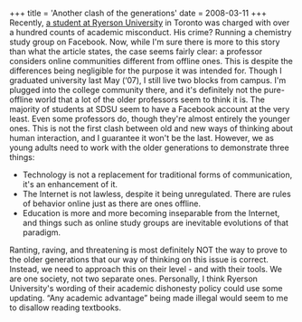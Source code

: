 +++
title = 'Another clash of the generations'
date = 2008-03-11
+++
Recently, [a student at Ryerson University](http://www.thestar.com/News/GTA/article/309855) in Toronto was charged with over a hundred counts of academic misconduct. His crime? Running a chemistry study group on Facebook. Now, while I'm sure there is more to this story than what the article states, the case seems fairly clear: a professor considers online communities different from offline ones. This is despite the differences being negligible for the purpose it was intended for. Though I graduated university last May (‘07), I still live two blocks from campus. I'm plugged into the college community there, and it's definitely not the pure-offline world that a lot of the older professors seem to think it is. The majority of students at SDSU seem to have a Facebook account at the very least. Even some professors do, though they're almost entirely the younger ones. This is not the first clash between old and new ways of thinking about human interaction, and I guarantee it won't be the last. However, we as young adults need to work with the older generations to demonstrate three things:

- Technology is not a replacement for traditional forms of communication, it's an enhancement of it.
- The Internet is not lawless, despite it being unregulated. There are rules of behavior online just as there are ones offline.
- Education is more and more becoming inseparable from the Internet, and things such as online study groups are inevitable evolutions of that paradigm.

Ranting, raving, and threatening is most definitely NOT the way to prove to the older generations that our way of thinking on this issue is correct. Instead, we need to approach this on their level - and with their tools. We are one society, not two separate ones. Personally, I think Ryerson University's wording of their academic dishonesty policy could use some updating. “Any academic advantage” being made illegal would seem to me to disallow reading textbooks.
